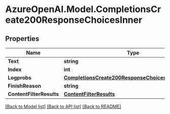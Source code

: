 # AzureOpenAI.Model.CompletionsCreate200ResponseChoicesInner

## Properties

Name | Type | Description | Notes
------------ | ------------- | ------------- | -------------
**Text** | **string** |  | [optional] 
**Index** | **int** |  | [optional] 
**Logprobs** | [**CompletionsCreate200ResponseChoicesInnerLogprobs**](CompletionsCreate200ResponseChoicesInnerLogprobs.md) |  | [optional] 
**FinishReason** | **string** |  | [optional] 
**ContentFilterResults** | [**ContentFilterResults**](ContentFilterResults.md) |  | [optional] 

[[Back to Model list]](../README.md#documentation-for-models) [[Back to API list]](../README.md#documentation-for-api-endpoints) [[Back to README]](../README.md)

